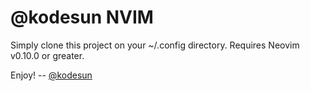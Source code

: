 # @kodesun NVIM

Simply clone this project on your ~/.config directory. Requires Neovim v0.10.0 
or greater.


Enjoy! -- 
[@kodesun](https://github.com/kodesun)
